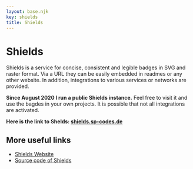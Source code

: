 ```yaml
---
layout: base.njk
key: shields
title: Shields
---
```

# <i class="fas fa-tags"></i> Shields

Shields is a service for concise, consistent and legible badges in SVG and raster format. Via a URL they can be easily embedded in readmes or any other website. In addition, integrations to various services or networks are provided.

__Since August 2020 I run a public Shields instance.__ Feel free to visit it and use the bagdes in your own projects. It is possible that not all integrations are activated.

__Here is the link to Shelds: [shields.sp-codes.de](https://shields.sp-codes.de)__

## More useful links

* [Shields Website](https://shields.io/)
* [Source code of Shields](https://github.com/badges/shields)
